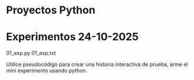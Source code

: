 # Proyectos Python

# Experimentos 24-10-2025
01_exp.py
01_exp.txt

Utilice pseudocódigo para crear una historia interactiva de prueba, arme el mini experimento usando python.


